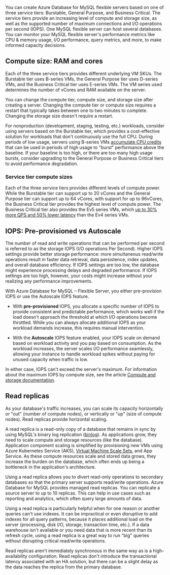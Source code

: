 You can create Azure Database for MySQL flexible servers based on one of three service tiers: Burstable, General Purpose, and Business Critical. The service tiers provide an increasing level of compute and storage size, as well as the supported number of maximum connections and I/O operations per second (IOPS). One MySQL flexible server can host several databases.
You can monitor your MySQL flexible server's performance metrics like CPU & memory usage, I/O performance, query metrics, and more, to make informed capacity decisions.

## Compute size: RAM and cores

Each of the three service tiers provides different underlying VM SKUs. The Burstable tier uses B-series VMs, the General Purpose tier uses D-series VMs, and the Business Critical tier uses E-series VMs. The VM series used determines the number of vCores and RAM available on the server.

You can change the compute tier, compute size, and storage size after creating a server. Changing the compute tier or compute size requires a restart that typically takes between one to two minutes to complete. Changing the storage size doesn't require a restart.

For nonproduction (development, staging, testing, etc.) workloads, consider using servers based on the Burstable tier, which provides a cost-effective solution for workloads that don't continuously use the full CPU. During periods of low usage, servers using B-series VMs [accumulate CPU credits](/azure/virtual-machines/b-series-cpu-credit-model/b-series-cpu-credit-model) that can be used in periods of high usage to "burst" performance above the baseline. If your baseline is too high, or there are too many high usage bursts, consider upgrading to the General Purpose or Business Critical tiers to avoid performance degradation.

### Service tier compute sizes

Each of the three service tiers provides different levels of compute power. While the Burstable tier can support up to 20 vCores and the General Purpose tier can support up to 64 vCores, with support for up to 96vCores, the Business Critical tier provides the highest level of compute power. The Business Critical tier also provides the Ev5 series VMs, which [up to 30% more QPS and 50% lower latency](https://techcommunity.microsoft.com/t5/azure-database-for-mysql-blog/boost-azure-mysql-business-critical-flexible-server-performance/ba-p/3603698) than the Ev4 series VMs.

## IOPS: Pre-provisioned vs Autoscale

The number of read and write operations that can be performed per second is referred to as the storage IOPS (I/O operations Per Second). Higher IOPS settings provide better storage performance: more simultaneous read/write operations result in faster data retrieval, data persistence, index updates, and overall database efficiency. If IOPS settings are too low, the database might experience processing delays and degraded performance. If IOPS settings are too high, however, your costs might increase without your realizing any performance improvements.

With Azure Database for MySQL – Flexible Server, you either pre-provision IOPS or use the Autoscale IOPS feature.

- With **pre-provisioned** IOPS, you allocate a specific number of IOPS to provide consistent and predictable performance, which works well if the load doesn't approach the threshold at which I/O operations become throttled. While you can always allocate additional IOPS as your workload demands increase, this requires manual intervention.

- With the **Autoscale** IOPS feature enabled, your IOPS scale on demand based on workload activity and you pay based on consumption. As the workload increases, the server scales I/O performance seamlessly, allowing your instance to handle workload spikes without paying for unused capacity when traffic is low.

In either case, IOPS can't exceed the server's maximum. For information about the maximum IOPS by compute size, see the article [Compute and storage documentation](/azure/mysql/flexible-server/concepts-service-tiers-storage#service-tiers-size-and-server-types).

## Read replicas

As your database's traffic increases, you can scale its capacity horizontally or "out" (number of compute nodes), or vertically or "up" (size of compute nodes). Read replicas provide horizontal scaling.

A read replica is a read-only copy of a database that remains in sync by using MySQL's binary log replication ([binlog](https://dev.mysql.com/doc/refman/8.0/en/binlog-replication-configuration-overview.html)). As applications grow, they need to scale compute and storage resources (like the database). Application component scaling is simplified by provisioning new VMs using Azure Kubernetes Service (AKS), [Virtual Machine Scale Sets](/azure/virtual-machine-scale-sets/overview), and App Service. As these compute resources scale and stored data grows, they increase the burden on the database, which often ends up being a bottleneck in the application's architecture.

Using a read replica allows you to divert read-only operations to secondary databases so that the primary server supports read/write operations. Azure Database for MySQL provides managed read replicas. You can replicate a source server to up to 10 replicas. This can help in use cases such as reporting and analytics, which often query large amounts of data.

Using a read replica is particularly helpful when for one reason or another queries can't use indexes. It can be impractical or even disruptive to add indexes for all query patterns, because it places additional load on the server (processing, disk I/O, storage, transaction time, etc.). If a data warehouse isn't available or you need data that is more recent than its refresh cycle, using a read replica is a great way to run "big" queries without disrupting critical read/write operations.

Read replicas aren't immediately synchronous in the same way as is a high-availability configuration. Read replicas don't introduce the transactional latency associated with an HA solution, but there can be a slight delay as the data reaches the replica from the primary database.
